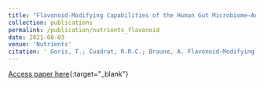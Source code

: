 ```yaml
---
title: "Flavonoid-Modifying Capabilities of the Human Gut Microbiome—An In Silico Study"
collection: publications
permalink: /publication/nutrients_flavonoid
date: 2021-08-03
venue: 'Nutrients'
citation: ' Goris, T.; Cuadrat, R.R.C.; Braune, A. Flavonoid-Modifying Capabilities of the Human Gut Microbiome—An In Silico Study. Nutrients 2021, 13, 2688.' 
---
```

[Access paper here](https://www.mdpi.com/2072-6643/13/8/2688){:target="_blank"}
